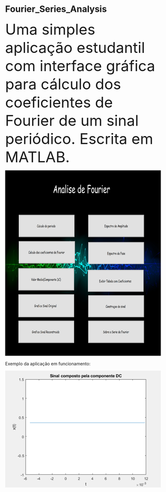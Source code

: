 # Fourier_Series_Analysis

<font size="115">Uma simples aplicação estudantil com interface gráfica para cálculo dos coeficientes de Fourier de um sinal periódico.
Escrita em MATLAB.</font>
  
<img src="https://github.com/CAMonteiroFH/fourier_series_analysis/blob/main/images/ui.png" width="800" height="600" class="center"/>

Exemplo da aplicação em funcionamento:

<img src="https://github.com/CAMonteiroFH/fourier_series_analysis/blob/main/images/example.gif"/>





